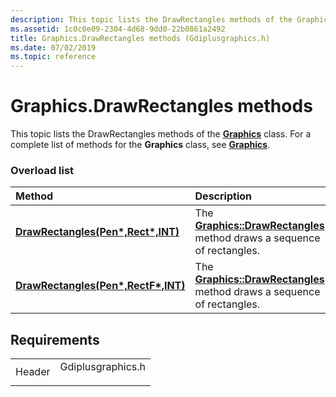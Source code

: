 ```yaml
---
description: This topic lists the DrawRectangles methods of the Graphics class. For a complete list of methods for the Graphics class, see Graphics.
ms.assetid: 1c0c0e09-2304-4d68-9dd0-22b0861a2492
title: Graphics.DrawRectangles methods (Gdiplusgraphics.h)
ms.date: 07/02/2019
ms.topic: reference
---
```


# Graphics.DrawRectangles methods

This topic lists the DrawRectangles methods of the [**Graphics**](/windows/win32/api/gdiplusgraphics/nl-gdiplusgraphics-graphics) class. For a complete list of methods for the **Graphics** class, see [**Graphics**](/windows/win32/api/gdiplusgraphics/nl-gdiplusgraphics-graphics).

### Overload list



| Method                                                                                                             | Description                                                                                                                                                     |
|:-------------------------------------------------------------------------------------------------------------------|:----------------------------------------------------------------------------------------------------------------------------------------------------------------|
| [**DrawRectangles(Pen\*,Rect\*,INT)**](/windows/win32/api/gdiplusgraphics/nf-gdiplusgraphics-graphics-drawrectangles(inconstpen_inconstrect_inint))   | The [**Graphics::DrawRectangles**](/windows/win32/api/gdiplusgraphics/nf-gdiplusgraphics-graphics-drawrectangles(inconstpen_inconstrect_inint)) method draws a sequence of rectangles.<br/>  |
| [**DrawRectangles(Pen\*,RectF\*,INT)**](/previous-versions//ms535998(v=vs.85)) | The [**Graphics::DrawRectangles**](/previous-versions//ms535998(v=vs.85)) method draws a sequence of rectangles.<br/> |



## Requirements



|                   |                                                                                              |
|-------------------|----------------------------------------------------------------------------------------------|
| Header<br/> | <dl> <dt>Gdiplusgraphics.h</dt> </dl> |



 

 
